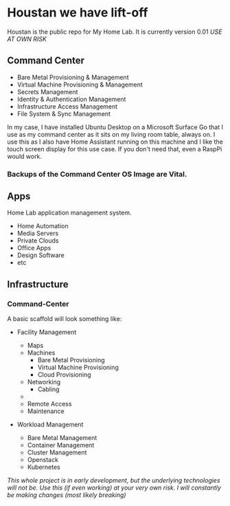 # Houstan we have lift-off

Houstan is the public repo for My Home Lab. It is currently version 0.01 *USE AT OWN RISK*

## Command Center



- Bare Metal Provisioning & Management
- Virtual Machine Provisioning & Management
- Secrets Management
- Identity & Authentication Management
- Infrastructure Access Management
- File System & Sync Management

In my case, I have installed Ubuntu Desktop on a Microsoft Surface Go that I use as my command center as it sits on my living room table, always on. I use this as I also have Home Assistant running on this machine and I like the touch screen display for this use case. If you don't need that, even a RaspPi would work.

### Backups of the Command Center OS Image are Vital.

## Apps

Home Lab application management system. 

- Home Automation
- Media Servers
- Private Clouds
- Office Apps
- Design Software
- etc

## Infrastructure

### Command-Center

A basic scaffold will look something like:

- Facility Management
  - Maps
  - Machines
    - Bare Metal Provisioning
    - Virtual Machine Provisioning
    - Cloud Provisioning
  - Networking
    - Cabling
  - 
  - Remote Access
  - Maintenance
  
- Workload Management
  - Bare Metal Management
  - Container Management
  - Cluster Management
  - Openstack
  - Kubernetes


*This whole project is in early development, but the underlying technologies will not be. Use this (if even working) at your very own risk. I will constantly be making changes (most likely breaking)*

